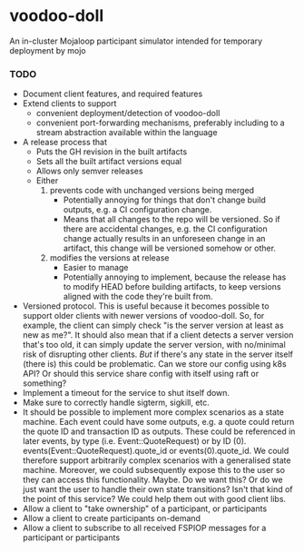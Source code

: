 # voodoo-doll
An in-cluster Mojaloop participant simulator intended for temporary deployment by mojo

### TODO
- Document client features, and required features
- Extend clients to support
  - convenient deployment/detection of voodoo-doll
  - convenient port-forwarding mechanisms, preferably including to a stream abstraction available
      within the language
- A release process that
  - Puts the GH revision in the built artifacts
  - Sets all the built artifact versions equal
  - Allows only semver releases
  - Either
    1. prevents code with unchanged versions being merged
        - Potentially annoying for things that don't change build outputs, e.g. a CI configuration
            change.
        - Means that all changes to the repo will be versioned. So if there are accidental changes,
            e.g. the CI configuration change actually results in an unforeseen change in an artifact,
            this change will be versioned somehow or other.
    2. modifies the versions at release
        - Easier to manage
        - Potentially annoying to implement, because the release has to modify HEAD before building
            artifacts, to keep versions aligned with the code they're built from.
- Versioned protocol. This is useful because it becomes possible to support older clients with
    newer versions of voodoo-doll. So, for example, the client can simply check "is the server
    version at least as new as me?". It should also mean that if a client detects a server version
    that's too old, it can simply update the server version, with no/minimal risk of disrupting
    other clients. *But* if there's any state in the server itself (there is) this could be
    problematic. Can we store our config using k8s API? Or should this service share config with
    itself using raft or something?
- Implement a timeout for the service to shut itself down.
- Make sure to correctly handle sigterm, sigkill, etc.
- It should be possible to implement more complex scenarios as a state machine. Each event could
    have some outputs, e.g. a quote could return the quote ID and transaction ID as outputs. These
    could be referenced in later events, by type (i.e. Event::QuoteRequest) or by ID (0).
    events(Event::QuoteRequest).quote_id or events(0).quote_id. We could therefore support
    arbitrarily complex scenarios with a generalised state machine. Moreover, we could subsequently
    expose this to the user so they can access this functionality. Maybe. Do we want this? Or do we
    just want the user to handle their own state transitions? Isn't that kind of the point of this
    service? We could help them out with good client libs.
- Allow a client to "take ownership" of a participant, or participants
- Allow a client to create participants on-demand
- Allow a client to subscribe to all received FSPIOP messages for a participant or participants
